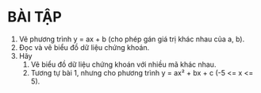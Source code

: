 # BÀI TẬP
1. Vẽ phương trình y = ax + b (cho phép gán giá trị khác nhau của a, b).
2. Đọc và vẽ biểu đồ dữ liệu chứng khoán.
3. Hãy
    1. Vẽ biểu đồ dữ liệu chứng khoán với nhiều mã khác nhau.
    2. Tương tự bài 1, nhưng cho phương trình y = ax² + bx + c (-5 <= x <= 5).
